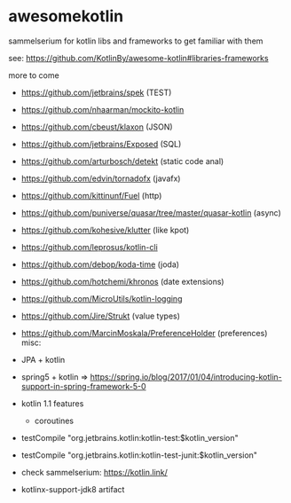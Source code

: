 # awesomekotlin

sammelserium for kotlin libs and frameworks to get familiar with them

see: https://github.com/KotlinBy/awesome-kotlin#libraries-frameworks

more to come
* https://github.com/jetbrains/spek (TEST)
* https://github.com/nhaarman/mockito-kotlin
* https://github.com/cbeust/klaxon (JSON)
* https://github.com/jetbrains/Exposed (SQL)
* https://github.com/arturbosch/detekt (static code anal)
* https://github.com/edvin/tornadofx (javafx)
* https://github.com/kittinunf/Fuel (http)
* https://github.com/puniverse/quasar/tree/master/quasar-kotlin (async)
* https://github.com/kohesive/klutter (like kpot)
* https://github.com/leprosus/kotlin-cli
* https://github.com/debop/koda-time (joda)
* https://github.com/hotchemi/khronos (date extensions)
* https://github.com/MicroUtils/kotlin-logging
* https://github.com/Jire/Strukt (value types)
* https://github.com/MarcinMoskala/PreferenceHolder (preferences)
misc:

* JPA + kotlin
* spring5 + kotlin => https://spring.io/blog/2017/01/04/introducing-kotlin-support-in-spring-framework-5-0
* kotlin 1.1 features
    * coroutines
* testCompile "org.jetbrains.kotlin:kotlin-test:$kotlin_version"
* testCompile "org.jetbrains.kotlin:kotlin-test-junit:$kotlin_version"
* check sammelserium: https://kotlin.link/
* kotlinx-support-jdk8 artifact
